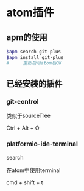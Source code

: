 
# atom插件

## apm的使用

```bash
$apm search git-plus
$apm install git-plus
#     重新启动atom后OK
```

## 已经安装的插件

### git-control

类似于sourceTree

Ctrl + Alt + O

### platformio-ide-terminal

search 

在atom中使用terminal

cmd + shift + t

###
